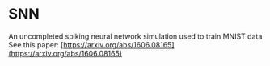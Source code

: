 # SNN
An uncompleted spiking neural network simulation used to train MNIST data  
See this paper: [https://arxiv.org/abs/1606.08165](https://arxiv.org/abs/1606.08165)
